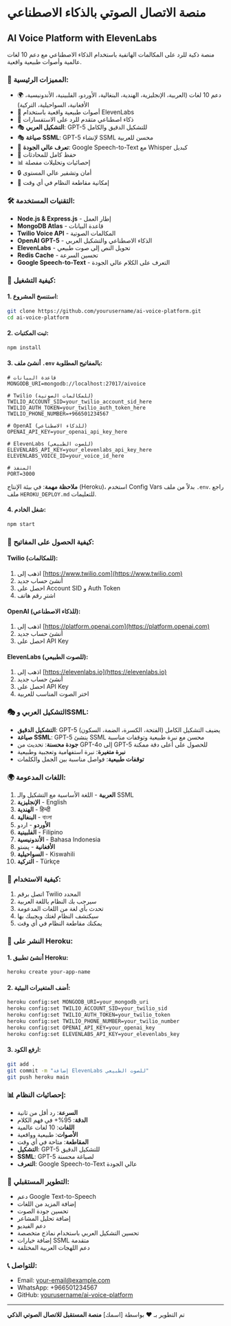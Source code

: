 # منصة الاتصال الصوتي بالذكاء الاصطناعي
## AI Voice Platform with ElevenLabs

منصة ذكية للرد على المكالمات الهاتفية باستخدام الذكاء الاصطناعي مع دعم 10 لغات عالمية وأصوات طبيعية واقعية.

### 🌟 المميزات الرئيسية:
- 🌍 دعم 10 لغات (العربية، الإنجليزية، الهندية، البنغالية، الأوردو، الفلبينية، الأندونيسية، الأفغانية، السواحيلية، التركية)
- 🎵 أصوات طبيعية واقعية باستخدام ElevenLabs
- 🤖 ذكاء اصطناعي متقدم للرد على الاستفسارات
- 🎭 **التشكيل العربي**: GPT-5 للتشكيل الدقيق والكامل
- 🎭 **صياغة SSML**: GPT-5 لإنشاء SSML محسن للعربية
- 🎤 **تعرف عالي الجودة**: Google Speech-to-Text مع Whisper كبديل
- 💾 حفظ كامل للمحادثات
- 📊 إحصائيات وتحليلات مفصلة
- 🔒 أمان وتشفير عالي المستوى
- 🔄 إمكانية مقاطعة النظام في أي وقت

### 🛠️ التقنيات المستخدمة:
- **Node.js & Express.js** - إطار العمل
- **MongoDB Atlas** - قاعدة البيانات
- **Twilio Voice API** - المكالمات الصوتية
- **OpenAI GPT-5** - الذكاء الاصطناعي والتشكيل العربي
- **ElevenLabs** - تحويل النص إلى صوت طبيعي
- **Redis Cache** - تحسين السرعة
- **Google Speech-to-Text** - التعرف على الكلام عالي الجودة

### 🚀 كيفية التشغيل:

#### 1. استنسخ المشروع:
```bash
git clone https://github.com/yourusername/ai-voice-platform.git
cd ai-voice-platform
```

#### 2. ثبت المكتبات:
```bash
npm install
```

#### 3. أنشئ ملف `.env` بالمفاتيح المطلوبة:
```env
# قاعدة البيانات
MONGODB_URI=mongodb://localhost:27017/aivoice

# Twilio (للمكالمات الصوتية)
TWILIO_ACCOUNT_SID=your_twilio_account_sid_here
TWILIO_AUTH_TOKEN=your_twilio_auth_token_here
TWILIO_PHONE_NUMBER=+966501234567

# OpenAI (للذكاء الاصطناعي)
OPENAI_API_KEY=your_openai_api_key_here

# ElevenLabs (للصوت الطبيعي)
ELEVENLABS_API_KEY=your_elevenlabs_api_key_here
ELEVENLABS_VOICE_ID=your_voice_id_here

# المنفذ
PORT=3000
```

**ملاحظة مهمة**: في بيئة الإنتاج (Heroku)، استخدم Config Vars بدلاً من ملف `.env`. راجع ملف `HEROKU_DEPLOY.md` للتعليمات.

#### 4. شغل الخادم:
```bash
npm start
```

### 🔑 كيفية الحصول على المفاتيح:

#### **Twilio (للمكالمات):**
1. اذهب إلى [https://www.twilio.com](https://www.twilio.com)
2. أنشئ حساب جديد
3. احصل على Account SID و Auth Token
4. اشترِ رقم هاتف

#### **OpenAI (للذكاء الاصطناعي):**
1. اذهب إلى [https://platform.openai.com](https://platform.openai.com)
2. أنشئ حساب جديد
3. احصل على API Key

#### **ElevenLabs (للصوت الطبيعي):**
1. اذهب إلى [https://elevenlabs.io](https://elevenlabs.io)
2. أنشئ حساب جديد
3. احصل على API Key
4. اختر الصوت المناسب للعربية

### 🎭 التشكيل العربي وSSML:
- **التشكيل الدقيق**: GPT-5 يضيف التشكيل الكامل (الفتحة، الكسرة، الضمة، السكون)
- **صياغة SSML**: GPT-5 ينشئ SSML محسن مع نبرة طبيعية وتوقفات مناسبة
- **جودة محسنة**: تحديث من GPT-4o إلى GPT-5 للحصول على أعلى دقة ممكنة
- **نبرة متغيرة**: نبرة استفهامية وتعجبية وطبيعية
- **توقفات طبيعية**: فواصل مناسبة بين الجمل والكلمات

### 🌍 اللغات المدعومة:
1. **العربية** - اللغة الأساسية مع التشكيل والـ SSML
2. **الإنجليزية** - English
3. **الهندية** - हिन्दी
4. **البنغالية** - বাংলা
5. **الأوردو** - اردو
6. **الفلبينية** - Filipino
7. **الأندونيسية** - Bahasa Indonesia
8. **الأفغانية** - پښتو
9. **السواحيلية** - Kiswahili
10. **التركية** - Türkçe

### 📱 كيفية الاستخدام:
1. اتصل برقم Twilio المحدد
2. سيرحب بك النظام باللغة العربية
3. تحدث بأي لغة من اللغات المدعومة
4. سيكتشف النظام لغتك ويجيبك بها
5. يمكنك مقاطعة النظام في أي وقت

### 🚀 النشر على Heroku:

#### 1. أنشئ تطبيق Heroku:
```bash
heroku create your-app-name
```

#### 2. أضف المتغيرات البيئية:
```bash
heroku config:set MONGODB_URI=your_mongodb_uri
heroku config:set TWILIO_ACCOUNT_SID=your_twilio_sid
heroku config:set TWILIO_AUTH_TOKEN=your_twilio_token
heroku config:set TWILIO_PHONE_NUMBER=your_twilio_number
heroku config:set OPENAI_API_KEY=your_openai_key
heroku config:set ELEVENLABS_API_KEY=your_elevenlabs_key
```

#### 3. ارفع الكود:
```bash
git add .
git commit -m "إضافة ElevenLabs للصوت الطبيعي"
git push heroku main
```

### 📊 إحصائيات النظام:
- **السرعة**: رد أقل من ثانية
- **الدقة**: 95%+ في فهم الكلام
- **اللغات**: 10 لغات عالمية
- **الأصوات**: طبيعية وواقعية
- **المقاطعة**: متاحة في أي وقت
- **التشكيل**: GPT-5 للتشكيل الدقيق
- **SSML**: GPT-5 لصياغة محسنة
- **التعرف**: Google Speech-to-Text عالي الجودة

### 🔮 التطوير المستقبلي:
- دعم Google Text-to-Speech
- إضافة المزيد من اللغات
- تحسين جودة الصوت
- إضافة تحليل المشاعر
- دعم الفيديو
- تحسين التشكيل العربي باستخدام نماذج متخصصة
- إضافة خيارات SSML متقدمة
- دعم اللهجات العربية المختلفة

### 📞 للتواصل:
- Email: your-email@example.com
- WhatsApp: +966501234567
- GitHub: [yourusername/ai-voice-platform](https://github.com/yourusername/ai-voice-platform)

---

تم التطوير بـ ❤️ بواسطة [اسمك]
**منصة المستقبل للاتصال الصوتي الذكي**
